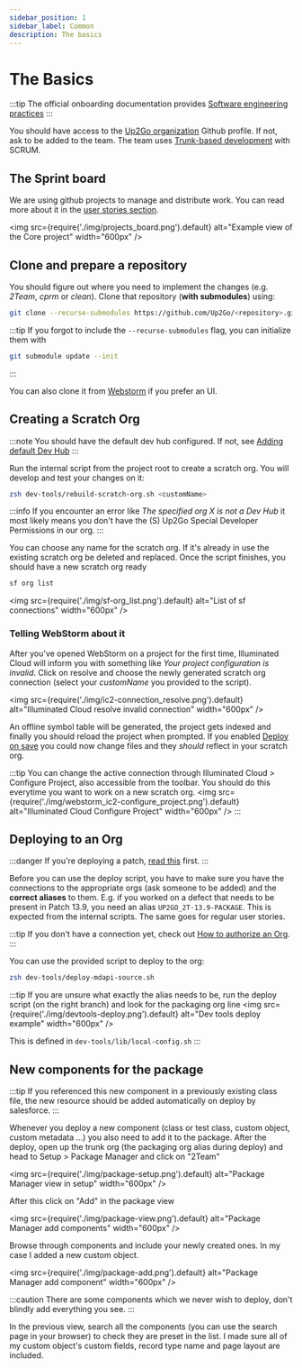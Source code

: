 ```yaml
---
sidebar_position: 1
sidebar_label: Common
description: The basics
---
```


# The Basics

:::tip
The official onboarding documentation provides [Software engineering practices](https://sites.google.com/up2go.com/up2go-devson-boarding/software-engineering-practices)
:::

You should have access to the [Up2Go organization](https://github.com/Up2Go) Github profile. If not, ask to be added to the team. The team uses [Trunk-based development](https://www.atlassian.com/continuous-delivery/continuous-integration/trunk-based-development) with SCRUM.

## The Sprint board

We are using github projects to manage and distribute work. You can read more about it in the [user stories section](/contributing-code/user-stories).

<img
src={require('./img/projects_board.png').default}
alt="Example view of the Core project"
width="600px"
/>


## Clone and prepare a repository

You should figure out where you need to implement the changes (e.g. _2Team_, _cprm_ or _clean_). Clone that repository (**with submodules**) using:

```bash
git clone --recurse-submodules https://github.com/Up2Go/<repository>.git
```

:::tip
If you forgot to include the `--recurse-submodules` flag, you can initialize them with

```bash
git submodule update --init
```

:::

You can also clone it from [Webstorm](/environment/webstorm#github) if you prefer an UI.

## Creating a Scratch Org

:::note
You should have the default dev hub configured. If not, see [Adding default Dev Hub](/environment/sf#adding-default-dev-hub)
:::

Run the internal script from the project root to create a scratch org. You will develop and test your changes on it:

```bash
zsh dev-tools/rebuild-scratch-org.sh <customName>
```

:::info
If you encounter an error like _The specified org X is not a Dev Hub_ it most likely means you don't have the (S) Up2Go Special Developer Permissions in our org.
:::

You can choose any name for the scratch org. If it's already in use the existing scratch org be deleted and replaced. Once the script finishes, you should have a new scratch org ready

```bash
sf org list
```

<img
src={require('./img/sf-org_list.png').default}
alt="List of sf connections"
width="600px"
/>

### Telling WebStorm about it

After you've opened WebStorm on a project for the first time, Illuminated Cloud will inform you with something like _Your project configuration is invalid_. Click on resolve and choose the newly generated scratch org connection (select your _customName_ you provided to the script).

<img
src={require('./img/ic2-connection_resolve.png').default}
alt="Illuminated Cloud resolve invalid connection"
width="600px"
/>

An offline symbol table will be generated, the project gets indexed and finally you should reload the project when prompted. If you enabled [Deploy on save](http://localhost:3000/environment/webstorm#illuminatedcloud) you could now change files and they _should_ reflect in your scratch org.

:::tip
You can change the active connection through Illuminated Cloud > Configure Project, also accessible from the toolbar. You should do this everytime you want to work on a new scratch org.
<img
src={require('./img/webstorm_ic2-configure_project.png').default}
alt="Illuminated Cloud Configure Project"
width="600px"
/>
:::

## Deploying to an Org

:::danger
If you're deploying a patch, [read this](/contributing-code/user-stories#working-on-defects) first.
:::

Before you can use the deploy script, you have to make sure you have the connections to the appropriate orgs (ask someone to be added) and the **correct aliases** to them. E.g. if you worked on a defect that needs to be present in Patch 13.9, you need an alias `UP2GO_2T-13.9-PACKAGE`. This is expected from the internal scripts. The same goes for regular user stories.

:::tip
If you don't have a connection yet, check out [How to authorize an Org](/environment/sf#authorizing-an-org).
:::

You can use the provided script to deploy to the org:

```bash
zsh dev-tools/deploy-mdapi-source.sh
```

:::tip
If you are unsure what exactly the alias needs to be, run the deploy script (on the right branch) and look for the packaging org line
<img
src={require('./img/devtools-deploy.png').default}
alt="Dev tools deploy example"
width="600px"
/>

This is defined in `dev-tools/lib/local-config.sh`
:::

## New components for the package

:::tip
If you referenced this new component in a previously existing class file, the new resource should be added automatically on deploy by salesforce.
:::

Whenever you deploy a new component (class or test class, custom object, custom metadata ...) you also need to add it to the package. After the deploy, open up the trunk org (the packaging org alias during deploy) and head to Setup > Package Manager and click on "2Team"

<img
src={require('./img/package-setup.png').default}
alt="Package Manager view in setup"
width="600px"
/>

After this click on "Add" in the package view

<img
src={require('./img/package-view.png').default}
alt="Package Manager add components"
width="600px"
/>

Browse through components and include your newly created ones. In my case I added a new custom object.

<img
src={require('./img/package-add.png').default}
alt="Package Manager add component"
width="600px"
/>

:::caution
There are some components which we never wish to deploy, don't blindly add everything you see.
:::

In the previous view, search all the components (you can use the search page in your browser) to check they are preset in the list. I made sure all of my custom object's custom fields, record type name and page layout are included.
